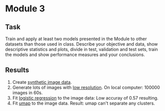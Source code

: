 # Module 3
## Task
Train and  apply at least two models presented in the Module to other datasets than those used in class. Describe your objective and data, show descriptive statistics and plots, divide in test, validation and test sets, train the models and show performance measures and your conclusions. 

## Results
1. Create [synthetic image data](../geomsha.ipynb).
2. Generate lots of images with [low resolution](./data.ipynb). On local computer: 100000 images in 60s.
3. Fit [logistic regression](./logistic.ipynb) to the image data: Low accuray of 0.57 resulting.
4. Fit [umap](./umap.ipynb) to the image data. Result: umap can't separate any clusters.